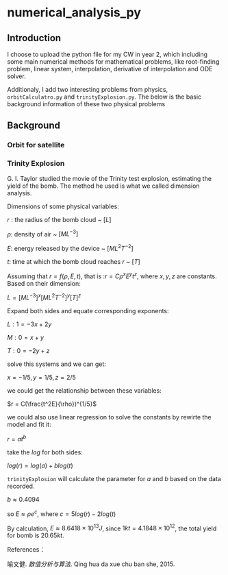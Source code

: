 # numerical_analysis_py

## Introduction 
I choose to upload the python file for my CW in year 2, which including some main numerical methods for mathematical problems, like root-finding problem, linear system, interpolation, derivative of interpolation and ODE solver. 

Additionaly, I add two interesting problems from physics, ```orbitCalculatro.py``` and ```trinityExplosion.py```. The below is the basic background information of these two physical problems

## Background 

### Orbit for satellite

###  

### Trinity Explosion

G. I. Taylor studied the movie of the Trinity test explosion, estimating the yield of the bomb. The method he used is what we called dimension analysis.

Dimensions of some physical variables:

$r$​ : the radius of the bomb cloud ~ $[L]$

$\rho$: density of air ~ $[ML^{-3}]$

$E$: energy released by the device ~ $[ML^2T^{-2}]$

$t$: time at which the bomb cloud reaches $r$ ~ $[T]$



Assuming that $r = f (\rho,E,t)$, that is :$r = C\rho^xE^yt^z$, where $x,y,z$ are constants. Based on their dimension:



$L = [ML^{-3}]^x[ML^2T^{-2}]^y[T]^z$

 

Expand both sides and equate corresponding exponents:

$L: 1 = -3x+2y$

$M:0 = x + y$

$T: 0 = -2y + z$



solve this systems and we can get:



$x = -1/5, y = 1/5, z = 2/5$



we could get the relationship between these variables:



$r = C(\frac{t^2E}{\rho})^{1/5}$



we could also use linear regression to solve the constants by rewirte the model and fit it:



$r = at^b$



take the $log$ for both sides:



$log(r) = log(a) + blog(t)$​​​



```trinityExplosion```  will calculate the parameter for $a$ and $b$ based on the data recorded.



$b \approx 0.4094$



so $E \approx \rho e^c$​, where $c = 5log(r)-2log(t)$​



By calculation, $E \approx 8.6418 \times10^{13} J$​, since $1 kt = 4.1848 \times 10 ^{12}$​, the total yield for bomb is $20.65 kt$​​.





References：

喻文健. *数值分析与算法*. Qing hua da xue chu ban she, 2015.
